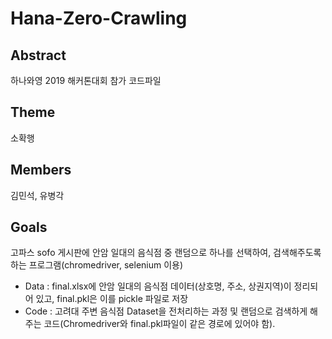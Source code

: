 # Hana-Zero-Crawling

## Abstract

하나와영 2019 해커톤대회 참가 코드파일

## Theme

소확행

## Members

김민석, 유병각

## Goals

고파스 sofo 게시판에 안암 일대의 음식점 중 랜덤으로 하나를 선택하여, 검색해주도록 하는 프로그램(chromedriver, selenium 이용)
- Data : final.xlsx에 안암 일대의 음식점 데이터(상호명, 주소, 상권지역)이 정리되어 있고, final.pkl은 이를 pickle 파일로 저장
- Code : 고려대 주변 음식점 Dataset을 전처리하는 과정 및 랜덤으로 검색하게 해 주는 코드(Chromedriver와 final.pkl파일이 같은 경로에 있어야 함).
